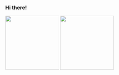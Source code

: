 ### Hi there!
<a href="https://github.com/Miku-U">
  <img align="left" height="170px" src="https://github-readme-stats.vercel.app/api?username=Miku-U&show_icons=true&theme=dracula"/>
</a>
<a href="https://github.com/Miku-U">
  <img align="left" height="170px" src="https://github-readme-stats.vercel.app/api/top-langs/?username=Miku-U&layout=compact&theme=dracula" />
</a>
